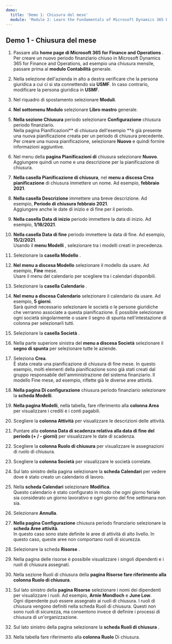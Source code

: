 ```yaml
---
demo:
  title: 'Demo 1: Chiusura del mese'
  module: 'Module 2: Learn the Fundamentals of Microsoft Dynamics 365 Finance'
---
```


## Demo 1 - Chiusura del mese

1. Passare alla **home page di Microsoft 365 for Finance and Operations** .  
    Per creare un nuovo periodo finanziario chiuso in Microsoft Dynamics 365 for Finance and Operations, ad esempio una chiusura mensile, passare prima al **modulo Contabilità** generale.

1. Nella selezione dell'azienda in alto a destra verificare che la persona giuridica a cui ci si sta connettendo sia **USMF**. In caso contrario, modificare la persona giuridica in **USMF**.

1. Nel riquadro di spostamento selezionare **Moduli**.

1. **Nel sottomenu Modulo** selezionare **Libro mastro** generale.

1. **Nella sezione Chiusura** periodo selezionare **Configurazione** chiusura periodo finanziario.  
    Nella pagina Pianificazioni** di chiusura dell'esempio **è già presente una nuova pianificazione creata per un periodo di chiusura precedente. Per creare una nuova pianificazione, selezionare **Nuovo** e quindi fornire informazioni aggiuntive.

1. Nel menu della **pagina Pianificazioni di** chiusura selezionare **Nuovo**.  
    Aggiungere quindi un nome e una descrizione per la pianificazione di chiusura.

1. **Nella casella Pianificazione di chiusura**, nel **menu a discesa Crea pianificazione** di chiusura immettere un nome. Ad esempio, **febbraio 2021**.

1. **Nella casella Descrizione** immettere una breve descrizione. Ad esempio, **Periodo di chiusura febbraio 2021**.  
    Aggiungere anche le date di inizio e di fine per il periodo.

1. **Nella casella Data di inizio** periodo immettere la data di inizio. Ad esempio, **1/16/2021**.

1. **Nella casella Data di fine** periodo immettere la data di fine. Ad esempio, **15/2/2021**.  
    Usando il **menu Modelli** , selezionare tra i modelli creati in precedenza.

1. Selezionare la **casella Modello** .

1. **Nel menu a discesa Modello** selezionare il modello da usare. Ad esempio, **Fine** mese.  
    Usare il menu del calendario per scegliere tra i calendari disponibili.

1. Selezionare la **casella Calendario** .

1. **Nel menu a discesa Calendario** selezionare il calendario da usare. Ad esempio, **5 giorni**.  
Sarà quindi necessario selezionare le società o le persone giuridiche che verranno associate a questa pianificazione. È possibile selezionare ogni società singolarmente o usare il segno di spunta nell'intestazione di colonna per selezionarli tutti.

1. Selezionare la **casella Società** .

1. Nella parte superiore sinistra del **menu a discesa Società** selezionare il **segno di spunta** per selezionare tutte le aziende.

1. Seleziona **Crea**.  
    È stata creata una pianificazione di chiusura di fine mese. In questo esempio, molti elementi della pianificazione sono già stati creati dal gruppo responsabile dell'amministrazione del sistema finanziario. Il modello Fine mese, ad esempio, riflette già le diverse aree attività.

1. **Nella pagina Di configurazione** chiusura periodo finanziario selezionare la **scheda Modelli**.

1. **Nella pagina Modelli**, nella tabella, fare riferimento alla **colonna Area** per visualizzare i crediti e i conti pagabili.

1. Scegliere la **colonna Attività** per visualizzare le descrizioni delle attività.

1. Puntare alla **colonna Data di scadenza relativa alla data di fine del periodo (+ / - giorni)** per visualizzare le date di scadenza.

1. Scegliere la **colonna Ruolo di chiusura** per visualizzare le assegnazioni di ruolo di chiusura.

1. Scegliere la **colonna Società** per visualizzare le società correlate.

1. Sul lato sinistro della pagina selezionare la **scheda Calendari** per vedere dove è stato creato un calendario di lavoro.

1. Nella **scheda Calendari** selezionare **Modifica**.  
    Questo calendario è stato configurato in modo che ogni giorno feriale sia considerato un giorno lavorativo e ogni giorno del fine settimana non sia.

1. Selezionare **Annulla**.

1. **Nella pagina Configurazione** chiusura periodo finanziario selezionare la **scheda Aree attività**.  
    In questo caso sono state definite le aree di attività di alto livello. In questo caso, queste aree non comportano ruoli di sicurezza.

1. Selezionare la scheda **Risorse** .

1. Nella pagina delle risorse è possibile visualizzare i singoli dipendenti e i ruoli di chiusura assegnati.

1. Nella sezione Ruoli di chiusura della ****pagina Risorse** fare riferimento alla **colonna Ruolo** di chiusura**.

1. Sul lato sinistro della **pagina Risorse** selezionare i nomi dei dipendenti per visualizzare i ruoli. Ad esempio, **Arnie Mondloch** e **June Low**.  
    Ogni dipendente può essere assegnato ai ruoli di chiusura. I ruoli di chiusura vengono definiti nella scheda Ruoli di chiusura. Questi non sono ruoli di sicurezza, ma consentono invece di definire i processi di chiusura di un'organizzazione.

1. Sul lato sinistro della pagina selezionare la **scheda Ruoli di chiusura** .

1. Nella tabella fare riferimento alla **colonna Ruolo** Di chiusura.

